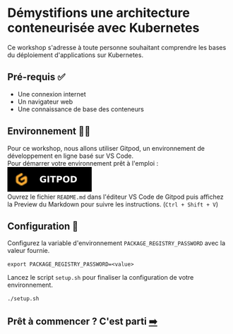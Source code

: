 # Démystifions une architecture conteneurisée avec Kubernetes

Ce workshop s'adresse à toute personne souhaitant comprendre les bases du déploiement d'applications sur Kubernetes.  

## Pré-requis ✅
- Une connexion internet
- Un navigateur web
- Une connaissance de base des conteneurs

## Environnement 👩‍💻

Pour ce workshop, nous allons utiliser Gitpod, un environnement de développement en ligne basé sur VS Code.  
Pour démarrer votre environnement prêt à l'emploi : [![Environnement Gitpod](assets/gitpod.svg)](https://gitpod.io/?autostart=true#https://gitlab.com/codelab-kubernetes/workshop)  
Ouvrez le fichier `README.md` dans l'éditeur VS Code de Gitpod puis affichez la Preview du Markdown pour suivre les instructions. (`Ctrl + Shift + V`)

## Configuration 🔧

Configurez la variable d'environnement `PACKAGE_REGISTRY_PASSWORD` avec la valeur fournie.
```shell
export PACKAGE_REGISTRY_PASSWORD=<value>
```

Lancez le script `setup.sh` pour finaliser la configuration de votre environnement.
```shell
./setup.sh
```

## Prêt à commencer ? C'est parti [➡️](00-intro/README.md)
